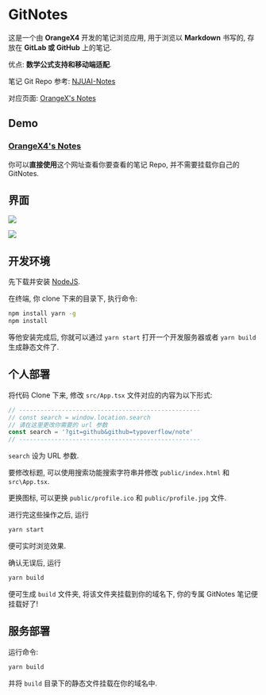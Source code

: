 # GitNotes

这是一个由 **OrangeX4** 开发的笔记浏览应用, 用于浏览以 **Markdown** 书写的, 存放在 **GitLab 或 GitHub** 上的笔记.

优点: **数学公式支持和移动端适配**.

笔记 Git Repo 参考: [NJUAI-Notes](https://github.com/OrangeX4/NJUAI-Notes)

对应页面: [OrangeX's Notes](https://notes.orangex4.cool/?git=gitlab)

## Demo

### [OrangeX4's Notes](https://notes.orangex4.cool/)

你可以**直接使用**这个网址查看你要查看的笔记 Repo, 并不需要挂载你自己的 GitNotes.

## 界面

![](https://pic1.zhimg.com/v2-64a8fe27b9dc4a3e6c78ce51309a9c64_b.png)

![](https://pic2.zhimg.com/v2-b1c79c871655824b95d9292d9b508461_b.png)

## 开发环境

先下载并安装 [NodeJS](https://nodejs.org/zh-cn/download/).

在终端, 你 clone 下来的目录下, 执行命令:

``` sh
npm install yarn -g
npm install
```

等他安装完成后, 你就可以通过 `yarn start` 打开一个开发服务器或者 `yarn build` 生成静态文件了.

## 个人部署

将代码 Clone 下来, 修改 `src/App.tsx` 文件对应的内容为以下形式:

``` js
// ---------------------------------------------------
// const search = window.location.search
// 请在这里更改你需要的 url 参数
const search = '?git=github&github=typoverflow/note'
// ---------------------------------------------------
```

`search` 设为 URL 参数.

要修改标题, 可以使用搜索功能搜索字符串并修改 `public/index.html` 和 `src\App.tsx`.

更换图标, 可以更换 `public/profile.ico` 和 `public/profile.jpg` 文件.

进行完这些操作之后, 运行

``` sh
yarn start
```

便可实时浏览效果.

确认无误后, 运行

``` sh
yarn build
```

便可生成 `build` 文件夹, 将该文件夹挂载到你的域名下, 你的专属 GitNotes 笔记便挂载好了!

## 服务部署

运行命令:

``` sh
yarn build
```

并将 `build` 目录下的静态文件挂载在你的域名中.
